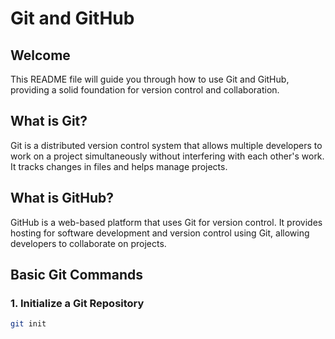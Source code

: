 # Git and GitHub

## Welcome
This README file will guide you through how to use Git and GitHub, providing a solid foundation for version control and collaboration.

## What is Git?
Git is a distributed version control system that allows multiple developers to work on a project simultaneously without interfering with each other's work. It tracks changes in files and helps manage projects.

## What is GitHub?
GitHub is a web-based platform that uses Git for version control. It provides hosting for software development and version control using Git, allowing developers to collaborate on projects.

## Basic Git Commands

### 1. Initialize a Git Repository
```bash
git init
